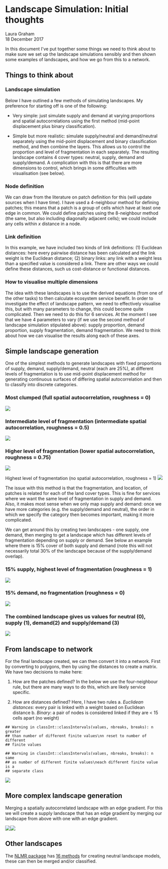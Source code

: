 # Landscape Simulation: Initial thoughts
Laura Graham  
18 December 2017  


In this document I've put together some things we need to think about to make sure we set up the landscape simulations sensibly and then shown some examples of landscapes, and how we go from this to a network. 

## Things to think about

### Landscape simulation

Below I have outlined a few methods of simulating landscapes. My preference for starting off is one of the following: 

- Very simple: just simulate supply and demand at varying proportions and spatial autocorrelations using the first method (mid-point displacement plus binary classification). 

- Simple but more realistic: simulate supply/neutral and demand/neutral separately using the mid-point displacement and binary classification method, and then combine the layers. This allows us to control the proportion and level of fragmentation in each separately. The resulting landscape contains 4 cover types: neutral, supply, demand and supply/demand. A complication with this is that there are more dimensions to control, which brings in some difficulties with visualisation (see below). 

### Node definition
We can draw from the literature on patch definition for this (will update sources when I have time). I have used a 4-neighbour method for defining patches; this means that a patch is a group of cells which have at least one edge in common. We could define patches using the 8-neighbour method (the same, but also including diagonally adjacent cells); we could include any cells within *x* distance in a node. 

### Link definition
In this example, we have included two kinds of link definitions: (1) Euclidean distances: here every pairwise distance has been calculated and the link weight is the Euclidean distance; (2) binary links: any link with a weight less than a specified value is considered a link. There are other ways we could define these distances, such us cost-distance or functional distances. 

### How to visualise multiple dimensions
The idea with these landscapes is to use the derived equations (from one of the other tasks) to then calculate ecosystem service benefit. In order to investigate the effect of landscape pattern, we need to effectively visualise this, but with many parameters to change, this could become quite complicated. Then we need to do this for 6 services. At the moment I see that we have 4 parameters to vary (if we use the second method of landscape simulation stipulated above): supply proportion, demand proportion, supply fragmentation, demand fragmentation. We need to think about how we can visualise the results along each of these axes. 

## Simple landscape generation

One of the simplest methods to generate landscapes with fixed proportions of supply, demand, supply/demand, neutral (each are 25%), at different levels of fragmentation is to use mid-point displacement method for generating continuous surfaces of differing spatial autocorrelation and then to classify into discrete categories.

### Most clumped (full spatial autocorrelation, roughness = 0)
![](example_landscapes_files/figure-html/unnamed-chunk-1-1.png)<!-- -->

### Intermediate level of fragmentation (intermediate spatial autocorrelation, roughness = 0.5)
![](example_landscapes_files/figure-html/unnamed-chunk-2-1.png)<!-- -->

### Higher level of fragmentation (lower spatial autocorrelation, roughness = 0.75)
![](example_landscapes_files/figure-html/unnamed-chunk-3-1.png)<!-- -->

Highest level of fragmentation (no spatial autocorrelation, roughness = 1)
![](example_landscapes_files/figure-html/unnamed-chunk-4-1.png)<!-- -->

The issue with this method is that the fragmentation, and location, of patches is related for each of the land cover types. This is fine for services where we want the same level of fragmentation in supply and demand. Also, it makes most sense when we only map supply and demand: once we have more categories (e.g. the supply/demand and neutral), the order in which we specify the category then becomes important, making it more complicated. 

We can get around this by creating two landscapes - one supply, one demand, then merging to get a landscape which has different levels of fragmentation depending on supply or demand. See below an example where there is 15% cover of both supply and demand (note this will not necessarily total 30% of the landscape because of the supply/demand overlap). 




### 15% supply, highest level of fragmentation (roughness = 1)
![](example_landscapes_files/figure-html/unnamed-chunk-6-1.png)<!-- -->

### 15% demand, no fragmentation (roughness = 0)
![](example_landscapes_files/figure-html/unnamed-chunk-7-1.png)<!-- -->

### The combined landscape gives us values for neutral (0), supply (1), demand(2) and supply/demand (3)
![](example_landscapes_files/figure-html/unnamed-chunk-8-1.png)<!-- -->

## From landscape to network

For the final landscape created, we can then convert it into a network. First by converting to polygons, then by using the distances to create a matrix. We have two decisions to make here:

1. How are the patches defined? In the below we use the four-neighbour rule, but there are many ways to do this, which are likely service specific. 

2. How are distances defined? Here, I have two rules
  a. *Euclidean distances*: every pair is linked with a weight based on Euclidean distance
  b. *Binary*: a pair of nodes is considered linked if they are < 15 cells apart (no weight)
  

```
## Warning in classInt::classIntervals(values, nbreaks, breaks): n greater
## than number of different finite values\nn reset to number of different
## finite values
```

```
## Warning in classInt::classIntervals(values, nbreaks, breaks): n same
## as number of different finite values\neach different finite value is a
## separate class
```

![](example_landscapes_files/figure-html/unnamed-chunk-9-1.png)<!-- -->

## More complex landscape generation

Merging a spatially autocorrelated landscape with an edge gradient. For this we will create a supply landscape that has an edge gradient by merging our landscape from above with one with an edge gradient.

![](example_landscapes_files/figure-html/unnamed-chunk-10-1.png)<!-- -->![](example_landscapes_files/figure-html/unnamed-chunk-10-2.png)<!-- -->

## Other landscapes
The [NLMR package](https://marcosci.github.io/NLMR/) has [16 methods](https://marcosci.github.io/NLMR/articles/bestiary.html) for creating neutral landscape models, these can then be merged and/or classified. 

